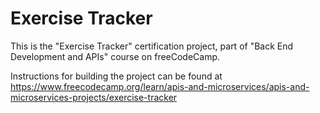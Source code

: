 # Exercise Tracker

This is the "Exercise Tracker" certification project, part of "Back End Development and APIs" course on freeCodeCamp.

Instructions for building the project can be found at https://www.freecodecamp.org/learn/apis-and-microservices/apis-and-microservices-projects/exercise-tracker
